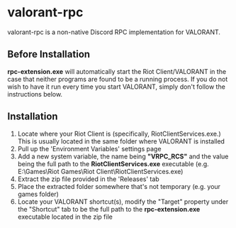 # valorant-rpc

valorant-rpc is a non-native Discord RPC implementation for VALORANT.

## Before Installation
**rpc-extension.exe** will automatically start the Riot Client/VALORANT in the case that neither programs are found to be a running process. If you do not wish to have it run every time you start VALORANT, simply don't follow the instructions below.

## Installation
1. Locate where your Riot Client is (specifically, RiotClientServices.exe.) This is usually located in the same folder where VALORANT is installed
2. Pull up the 'Environment Variables' settings page
3. Add a new system variable, the name being **"VRPC_RCS"** and the value being the full path to the **RiotClientServices.exe** executable (e.g. E:\Games\Riot Games\Riot Client\RiotClientServices.exe)
5. Extract the zip file provided in the 'Releases' tab
6. Place the extracted folder somewhere that's not temporary (e.g. your games folder)
7. Locate your VALORANT shortcut(s), modify the "Target" property under the "Shortcut" tab to be the full path to the **rpc-extension.exe** executable located in the zip file

